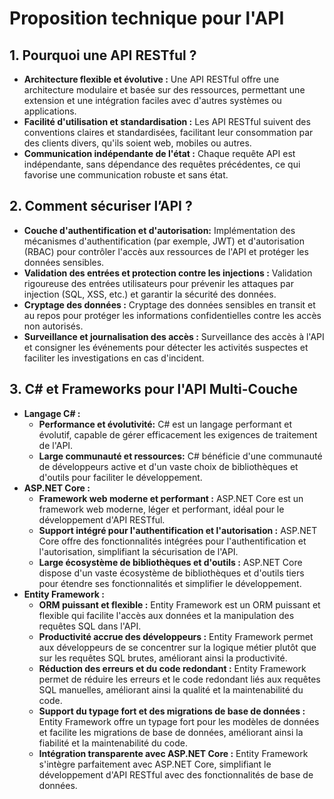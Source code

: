 # Proposition technique pour l'API

## 1. Pourquoi une API RESTful ?

- **Architecture flexible et évolutive :** Une API RESTful offre une architecture modulaire et basée sur des ressources, permettant une extension et une intégration faciles avec d'autres systèmes ou applications.
- **Facilité d'utilisation et standardisation :** Les API RESTful suivent des conventions claires et standardisées, facilitant leur consommation par des clients divers, qu'ils soient web, mobiles ou autres.
- **Communication indépendante de l'état :** Chaque requête API est indépendante, sans dépendance des requêtes précédentes, ce qui favorise une communication robuste et sans état.

## 2. Comment sécuriser l’API ?

- **Couche d'authentification et d'autorisation:** Implémentation des mécanismes d'authentification (par exemple, JWT) et d'autorisation (RBAC) pour contrôler l'accès aux ressources de l'API et protéger les données sensibles.
- **Validation des entrées et protection contre les injections :** Validation rigoureuse des entrées utilisateurs pour prévenir les attaques par injection (SQL, XSS, etc.) et garantir la sécurité des données.
- **Cryptage des données :** Cryptage des données sensibles en transit et au repos pour protéger les informations confidentielles contre les accès non autorisés.
- **Surveillance et journalisation des accès :** Surveillance des accès à l'API et consigner les événements pour détecter les activités suspectes et faciliter les investigations en cas d'incident.

## 3. C# et Frameworks pour l'API Multi-Couche

- **Langage C# :**
  - **Performance et évolutivité:** C# est un langage performant et évolutif, capable de gérer efficacement les exigences de traitement de l'API.
  - **Large communauté et ressources:** C# bénéficie d'une communauté de développeurs active et d'un vaste choix de bibliothèques et d'outils pour faciliter le développement.
- **ASP.NET Core :**
  - **Framework web moderne et performant :** ASP.NET Core est un framework web moderne, léger et performant, idéal pour le développement d'API RESTful.
  - **Support intégré pour l'authentification et l'autorisation :** ASP.NET Core offre des fonctionnalités intégrées pour l'authentification et l'autorisation, simplifiant la sécurisation de l'API.
  - **Large écosystème de bibliothèques et d'outils :** ASP.NET Core dispose d'un vaste écosystème de bibliothèques et d'outils tiers pour étendre ses fonctionnalités et simplifier le développement.
- **Entity Framework :**
  - **ORM puissant et flexible :** Entity Framework est un ORM puissant et flexible qui facilite l'accès aux données et la manipulation des requêtes SQL dans l'API.
  - **Productivité accrue des développeurs :** Entity Framework permet aux développeurs de se concentrer sur la logique métier plutôt que sur les requêtes SQL brutes, améliorant ainsi la productivité.
  - **Réduction des erreurs et du code redondant :** Entity Framework permet de réduire les erreurs et le code redondant liés aux requêtes SQL manuelles, améliorant ainsi la qualité et la maintenabilité du code.
  - **Support du typage fort et des migrations de base de données :** Entity Framework offre un typage fort pour les modèles de données et facilite les migrations de base de données, améliorant ainsi la fiabilité et la maintenabilité du code.
  - **Intégration transparente avec ASP.NET Core :** Entity Framework s'intègre parfaitement avec ASP.NET Core, simplifiant le développement d'API RESTful avec des fonctionnalités de base de données.
